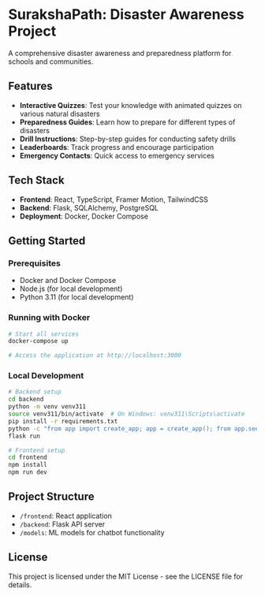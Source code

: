 # SurakshaPath: Disaster Awareness Project

A comprehensive disaster awareness and preparedness platform for schools and communities.

## Features

- **Interactive Quizzes**: Test your knowledge with animated quizzes on various natural disasters
- **Preparedness Guides**: Learn how to prepare for different types of disasters
- **Drill Instructions**: Step-by-step guides for conducting safety drills
- **Leaderboards**: Track progress and encourage participation
- **Emergency Contacts**: Quick access to emergency services

## Tech Stack

- **Frontend**: React, TypeScript, Framer Motion, TailwindCSS
- **Backend**: Flask, SQLAlchemy, PostgreSQL
- **Deployment**: Docker, Docker Compose

## Getting Started

### Prerequisites

- Docker and Docker Compose
- Node.js (for local development)
- Python 3.11 (for local development)

### Running with Docker

```bash
# Start all services
docker-compose up

# Access the application at http://localhost:3000
```

### Local Development

```bash
# Backend setup
cd backend
python -m venv venv311
source venv311/bin/activate  # On Windows: venv311\Scripts\activate
pip install -r requirements.txt
python -c "from app import create_app; app = create_app(); from app.seeds import run_seeds; with app.app_context(): run_seeds()"
flask run

# Frontend setup
cd frontend
npm install
npm run dev
```

## Project Structure

- `/frontend`: React application
- `/backend`: Flask API server
- `/models`: ML models for chatbot functionality

## License

This project is licensed under the MIT License - see the LICENSE file for details.